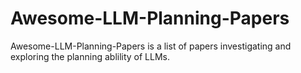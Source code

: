 # Awesome-LLM-Planning-Papers
Awesome-LLM-Planning-Papers is a list of papers investigating and exploring the planning ablility of LLMs.
